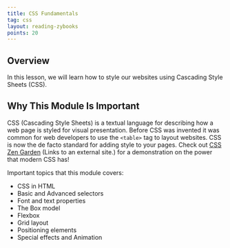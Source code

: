 ```yaml
---
title: CSS Fundamentals
tag: css
layout: reading-zybooks
points: 20
---
```


## Overview

In this lesson, we will learn how to style our websites using Cascading Style Sheets (CSS).

## Why This Module Is Important

CSS (Cascading Style Sheets) is a textual language for describing how a web page is styled for
visual presentation. Before CSS was invented it was common for web developers to use the `<table>`
tag to layout websites. CSS is now the de facto standard for adding style to your pages. Check out
[CSS Zen Garden](http://www.csszengarden.com/) (Links to an external site.) for a demonstration on
the power that modern CSS has!

Important topics that this module covers:

- CSS in HTML
- Basic and Advanced selectors
- Font and text properties
- The Box model 
- Flexbox 
- Grid layout
- Positioning elements
- Special effects and Animation

